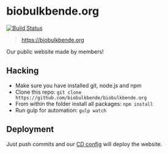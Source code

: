 # biobulkbende.org

[![Build Status](https://drone.autonomic.zone/api/badges/biobulkbende/biobulkbende.org/status.svg?ref=refs/heads/main)](https://drone.autonomic.zone/biobulkbende/biobulkbende.org)

> https://biobulkbende.org

Our public website made by members!

## Hacking

- Make sure you have installed git, node.js and npm
- Clone this repo: `git clone https://github.com/biobulkbende/biobulkbende.org`
- From within the folder install all packages: `npm install`
- Run gulp for automation: `gulp watch`

## Deployment

Just push commits and our [CD config](https://drone.autonomic.zone/biobulkbende/biobulkbende.org) will deploy the website.
